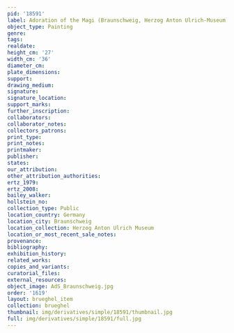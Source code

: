 ```yaml
---
pid: '18591'
label: Adoration of the Magi (Braunschweig, Herzog Anton Ulrich-Museum)
object_type: Painting
genre: 
tags: 
realdate: 
height_cm: '27'
width_cm: '36'
diameter_cm: 
plate_dimensions: 
support: 
drawing_medium: 
signature: 
signature_location: 
support_marks: 
further_inscription: 
collaborators: 
collaborator_notes: 
collectors_patrons: 
print_type: 
print_notes: 
printmaker: 
publisher: 
states: 
our_attribution: 
other_attribution_authorities: 
ertz_1979: 
ertz_2008: 
bailey_walker: 
hollstein_no: 
collection_type: Public
location_country: Germany
location_city: Braunschweig
location_collection: Herzog Anton Ulrich Museum
location_or_most_recent_sale_notes: 
provenance: 
bibliography: 
exhibition_history: 
related_works: 
copies_and_variants: 
curatorial_files: 
external_resources: 
object_image: AdS_Braunschweig.jpg
order: '1619'
layout: brueghel_item
collection: brueghel
thumbnail: img/derivatives/simple/18591/thumbnail.jpg
full: img/derivatives/simple/18591/full.jpg
---
```

